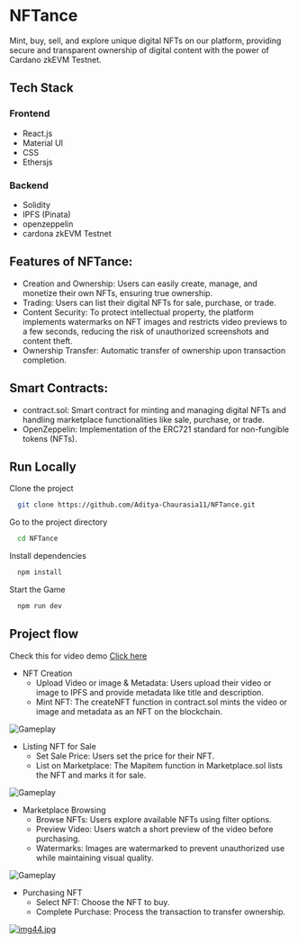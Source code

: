 # NFTance
Mint, buy, sell, and explore unique digital NFTs on our platform, providing secure and transparent ownership of digital content with the power of Cardano zkEVM Testnet.
## Tech Stack
### Frontend
- React.js
- Material UI
- CSS
- Ethersjs
### Backend
- Solidity
- IPFS (Pinata)
- openzeppelin
- cardona zkEVM Testnet


## Features of NFTance:

- Creation and Ownership: Users can easily create, manage, and monetize their own NFTs, ensuring true ownership.
- Trading: Users can list their digital NFTs for sale, purchase, or trade.
- Content Security: To protect intellectual property, the platform implements watermarks on NFT images and restricts video previews to a few seconds, reducing the risk of unauthorized screenshots and content theft.
- Ownership Transfer: Automatic transfer of ownership upon transaction completion.

## Smart Contracts:
- contract.sol: Smart contract for minting and managing digital NFTs and handling marketplace functionalities like sale, purchase, or trade.
- OpenZeppelin: Implementation of the ERC721 standard for non-fungible tokens (NFTs).

## Run Locally

Clone the project

```bash
  git clone https://github.com/Aditya-Chaurasia11/NFTance.git
```

Go to the project directory

```bash
  cd NFTance
```

Install dependencies

```bash
  npm install
```

Start the Game

```bash
  npm run dev
```

## Project flow

  Check this for video demo [Click here](https://youtu.be/uGqcIgeqkOU?si=GHZoyqlQtYoJxEOD)

- NFT Creation
    - Upload Video or image & Metadata: Users upload their video or image to IPFS and provide metadata like title and description.
    - Mint NFT: The createNFT function in contract.sol mints the video or image and metadata as an NFT on the blockchain.

![Gameplay](https://i.postimg.cc/VkCq3vSP/img11.jpg.jpg)


- Listing NFT for Sale
    - Set Sale Price: Users set the price for their NFT.
    - List on Marketplace: The Mapitem function in Marketplace.sol lists the NFT and marks it for sale.

![Gameplay](https://i.postimg.cc/RFXKcnYK/img22.jpg)


- Marketplace Browsing
    - Browse NFTs: Users explore available NFTs using filter options.
    - Preview Video: Users watch a short preview of the video before purchasing.
    - Watermarks: Images are watermarked to prevent unauthorized use while maintaining visual quality.

 ![Gameplay](https://i.postimg.cc/8kYrNDgp/img33.jpg)



- Purchasing NFT
    - Select NFT: Choose the NFT to buy.
    - Complete Purchase: Process the transaction to transfer ownership.
 
[![img44.jpg](https://i.postimg.cc/vDRB9YG5/img44.jpg)](https://postimg.cc/dZBwcKk0)

  
